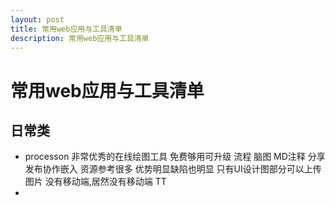 ```yaml
---
layout: post
title: 常用web应用与工具清单
description: 常用web应用与工具清单
---
```

# 常用web应用与工具清单

## 日常类

*  processon 
		非常优秀的在线绘图工具 免费够用可升级 
		流程 脑图 MD注释 分享发布协作嵌入 资源参考很多 
		优势明显缺陷也明显 
		只有UI设计图部分可以上传图片 
		没有移动端,居然没有移动端 TT 
*  
